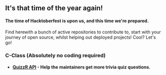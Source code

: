 ## It's that time of the year again!
#### The time of Hacktoberfest is upon us, and this time we're prepared.
Find herewith a bunch of active repositories to contribute to, start with your journey of open source, whilst helping out deployed projects! Cool? Let's go!

### C-Class (Absolutely no coding required)
- #### <a href="https://github.com/alfhad/QuizzR-API">QuizzR API</a> - Help the maintainers get more trivia quiz questions.
